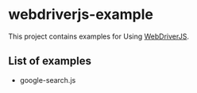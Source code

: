 # webdriverjs-example

This project contains examples for Using [WebDriverJS](http://code.google.com/p/selenium/wiki/WebDriverJs).

## List of examples

* google-search.js
